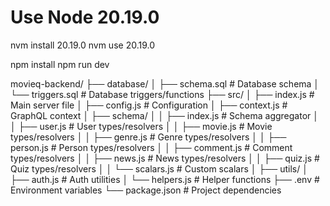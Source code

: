 # Use Node 20.19.0

nvm install 20.19.0
nvm use 20.19.0

npm install
npm run dev

movieq-backend/
├── database/
│   ├── schema.sql          # Database schema
│   └── triggers.sql        # Database triggers/functions
├── src/
│   ├── index.js            # Main server file
│   ├── config.js           # Configuration
│   ├── context.js          # GraphQL context
│   ├── schema/
│   │   ├── index.js        # Schema aggregator
│   │   ├── user.js         # User types/resolvers
│   │   ├── movie.js        # Movie types/resolvers
│   │   ├── genre.js        # Genre types/resolvers
│   │   ├── person.js       # Person types/resolvers
│   │   ├── comment.js      # Comment types/resolvers
│   │   ├── news.js         # News types/resolvers
│   │   ├── quiz.js         # Quiz types/resolvers
│   │   └── scalars.js      # Custom scalars
│   ├── utils/
│       ├── auth.js         # Auth utilities
│       └── helpers.js      # Helper functions
├── .env                    # Environment variables
└── package.json            # Project dependencies